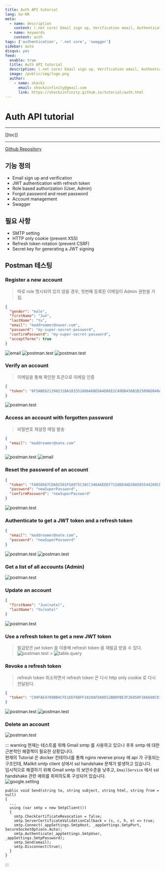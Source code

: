 ```yaml
---
title: Auth API tutorial
lang: ko-KR
meta:
  - name: description
    content: (.net core) Email sign up, Verification email, Authentication and Forgot password
  - name: keywords
    content: auth
tags: ['authentication', '.net core', 'swagger']
sidebar: auto
disqus: yes
feed:
  enable: true
  title: Auth API tutorial
  description: (.net core) Email sign up, Verification email, Authentication and Forgot password
  image: /public/img/logo.png
  author:
    - name: shockz
      email: shockzinfinity@gmail.com
      link: https://shockzinfinity.github.io/tutorial/auth.html
---
```


# Auth API tutorial

<TagLinks />

---

[[toc]]

---

[Github Repository](https://github.com/shockzinfinity/signup-verification-test)

## 기능 정의

- Email sign up and verification
- JWT authentication with refresh token
- Role based authorization (User, Admin)
- Forgot password and reset password
- Account management
- Swagger

## 필요 사항

- SMTP setting
- HTTP only cookie (prevent XSS)
- Refresh token rotation (prevent CSRF)
- Secret key for generating a JWT signing

## Postman 테스팅

### Register a new account

> 따로 role 명시되어 있지 않을 경우, 첫번째 등록된 이메일이 Admin 권한을 가짐.

```json
{
  "gender": "male",
  "firstName": "Jun",
  "lastName": "Yu",
  "email": "maddreamer@naver.com",
  "password": "my-super-secret-password",
  "confirmPassword": "my-super-secret-password",
  "acceptTerms": true
}
```

![email](./images/email.1.png)
![postman.test](./images/postman.test.1.png)
![postman.test](./images/postman.test.2.png)

### Verify an account

> 이메일을 통해 확인한 토큰으로 이메일 인증

```json
{
  "token": "6F5ABE621398231BA103351806A6BEDA4D86E2CA9DB456B1B25096D040A2B907450647D82B5F6723"
}
```

![postman.test](./images/postman.test.3.png)

### Access an account with forgotten password

> 비밀번호 재설정 메일 발송

```json
{
  "email": "maddreamer@nate.com"
}
```

![postman.test](./images/postman.test.4.png)
![email](./images/email.2.png)

### Reset the password of an account

```json
{
  "token": "FA858667CDA02501F5A975C38CC346A6EDEF7158DE4AD38A505544269CEA9DEBE47D67EB5C8783A0",
  "password": "newSuperPassword",
  "confirmPassword": "newSuperPassword"
}
```

![postman.test](./images/postman.test.5.png)

### Authenticate to get a JWT token and a refresh token

```json
{
  "email": "maddreamer@nate.com",
  "password": "newSuperPassword"
}
```

![postman.test](./images/postman.test.6.png)
![postman.test](./images/postman.test.7.png)

### Get a list of all accounts (Admin)

![postman.test](./images/postman.test.8.png)

### Update an account

```json
{
  "firstName": "Jun(nate)",
  "lastName": "Yu(nate)"
}
```

![postman.test](./images/postman.test.9.png)

### Use a refresh token to get a new JWT token

> 발급받은 jwt token 을 이용해 refresh token 을 재발급 받을 수 있다.
> ![postman.test](./images/postman.test.10.png) > ![table.query](./images/table.query.1.png)

### Revoke a refresh token

> refresh token 취소하면서 refresh token 은 다시 http only cookie 로 다시 전달된다.

```json
{
  "token": "C90FAE4789BB4CFE1EEF6BFF1020AFDA0E52BB8FBE3F26850F3A6688CD1B8CA8388CA152762BE0F4"
}
```

![postman.test](./images/postman.test.11.png)
![postman.test](./images/postman.test.12.png)

### Delete an account

![postman.test](./images/postman.test.13.png)

::: warning
현재는 테스트를 위해 Gmail smtp 를 사용하고 있으나 추후 smtp 에 대한 근본적인 해결책이 필요한 상황입니다.  
현재의 Tutorial 은 docker 컨테이너를 통해 nginx reverse proxy 에 api 가 구동되는 구조인데, Mailkit smtp client 상에서 ssl handshake 문제가 발생하고 있습니다.  
임시적으로 해결하기 위해 Gmail smtp 의 보안수준을 낮추고, `EmailService` 에서 ssl handshake 관련 예외를 회피하도록 구성되어 있습니다.  
![google.setting](./images/google.setting.1.png)

```csharp{6-7}
public void Send(string to, string subject, string html, string from = null)
{
  ...
  using (var smtp = new SmtpClient())
  {
    smtp.CheckCertificateRevocation = false;
    smtp.ServerCertificateValidationCallback = (s, c, h, e) => true;
    smtp.Connect(_appSettings.SmtpHost, _appSettings.SmtpPort, SecureSocketOptions.Auto);
    smtp.Authenticate(_appSettings.SmtpUser, _appSettings.SmtpPassword);
    smtp.Send(email);
    smtp.Disconnect(true);
  }
}
```

:::
